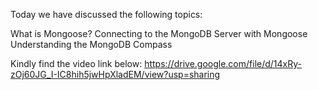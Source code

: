 Today we have discussed the following topics:

What is Mongoose?
Connecting to the MongoDB Server with Mongoose
Understanding the MongoDB Compass

Kindly find the video link below:
https://drive.google.com/file/d/14xRy-zOj60JG_I-IC8hih5jwHpXladEM/view?usp=sharing
